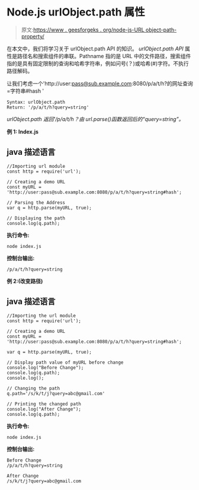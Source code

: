 # Node.js urlObject.path 属性

> 原文:[https://www . geesforgeks . org/node-js-URL object-path-property/](https://www.geeksforgeeks.org/node-js-urlobject-path-property/)

在本文中，我们将学习关于 urlObject.path API 的知识。 *urlObject.path API* 属性是路径名和搜索组件的串联。Pathname 指的是 URL 中的文件路径，搜索组件指的是具有固定限制的查询和哈希字符串，例如问号(？)或哈希(#)字符。不执行路径解码。

让我们考虑一个'http://user:pass@sub.example.com:8080/p/a/t/h?的网址查询=字符串#hash '

```
Syntax: urlObject.path
Return: '/p/a/t/h?query=string'
```

*urlObject.path 返回'/p/a/t/h？由 url.parse()函数返回后的“query=string”。*

**例 1: Index.js**

## java 描述语言

```
//Importing url module
const http = require('url'); 

// Creating a demo URL 
const myURL = 
'http://user:pass@sub.example.com:8080/p/a/t/h?query=string#hash'; 

// Parsing the Address
var q = http.parse(myURL, true);    

// Displaying the path  
console.log(q.path);    
```

**执行命令:**

```
node index.js
```

**控制台输出:**

```
/p/a/t/h?query=string
```

**例 2:(改变路径)**

## java 描述语言

```
//Importing the url module
const http = require('url'); 

// Creating a demo URL 
const myURL = 
'http://user:pass@sub.example.com:8080/p/a/t/h?query=string#hash'; 

var q = http.parse(myURL, true);    

// Display path value of myURL before change 
console.log("Before Change");  
console.log(q.path);    
console.log(); 

// Changing the path
q.path='/s/k/t/j?query=abc@gmail.com' 

// Printing the changed path
console.log("After Change"); 
console.log(q.path);
```

**执行命令:**

```
node index.js
```

**控制台输出:**

```
Before Change
/p/a/t/h?query=string

After Change
/s/k/t/j?query=abc@gmail.com
```